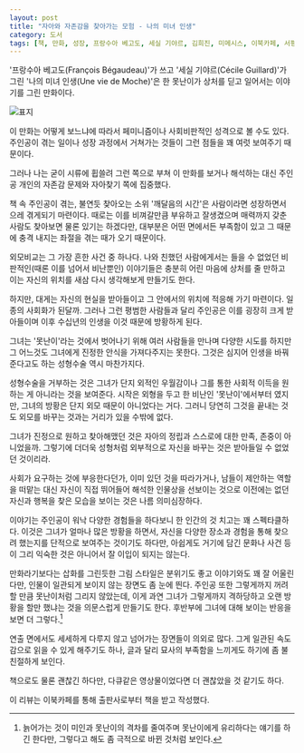 ```yaml
---
layout: post
title: "자아와 자존감을 찾아가는 모험 - 나의 미녀 인생"
category: 도서
tags: [책, 만화, 성장, 프랑수아 베고도, 세실 기야르, 김희진, 미메시스, 이북카페, 서평]
---
```


'프랑수아 베고도(François Bégaudeau)'가 쓰고
'세실 기야르(Cécile Guillard)'가 그린
'나의 미녀 인생(Une vie de Moche)'은
한 못난이가 상처를 딛고 일어서는 이야기를 그린 만화이다.

![표지](https://images2.imgbox.com/60/43/jtm7sQZK_o.jpg)

이 만화는 어떻게 보느냐에 따라서 페미니즘이나 사회비판적인 성격으로 볼 수도 있다.
주인공이 겪는 일이나 성장 과정에서 거쳐가는 것들이 그런 점들을 꽤 여럿 보여주기 때문이다.

그러나 나는 굳이 시류에 휩쓸려 그런 쪽으로 부쳐 이 만화를 보거나 해석하는 대신
주인공 개인의 자존감 문제와 자아찾기 쪽에 집중했다.

책 속 주인공이 겪는, 불연듯 찾아오는 소위 '깨달음의 시간'은 사람이라면 성장하면서 으레 겪게되기 마련이다.
때로는 이를 비껴갈만큼 부유하고 잘생겼으며 매력까지 갖춘 사람도 찾아보면 물론 있기는 하겠다만,
대부분은 어떤 면에서든 부족함이 있고 그 때문에 충격 내지는 좌절을 겪는 때가 오기 때문이다.

외모비교는 그 가장 흔한 사건 중 하나다.
나와 친했던 사람에게서는 들을 수 없었던 비판적인(때론 이를 넘어서 비난뿐인) 이야기들은
충분히 어린 마음에 상처를 줄 만하고
이는 자신의 위치를 새삼 다시 생각해보게 만들기도 한다.

하지만, 대게는 자신의 현실을 받아들이고 그 안에서의 위치에 적응해 가기 마련이다.
일종의 사회화가 된달까.
그러나 그런 평범한 사람들과 달리
주인공은 이를 굉장히 크게 받아들이며 이후 수십년의 인생을 이것 때문에 방황하게 된다.

그녀는 '못난이'라는 것에서 벗어나기 위해 여러 사람들을 만나며 다양한 시도를 하지만
그 어느것도 그녀에게 진정한 안식을 가져다주지는 못한다.
그것은 심지어 인생을 바꿔준다고도 하는 성형수술 역시 마찬가지다.

성형수술을 거부하는 것은 그녀가 단지 외적인 우월감이나 그를 통한 사회적 이득을 원하는 게 아니라는 것을 보여준다.
시작은 외형을 두고 한 비난인 '못난이'에서부터 였지만,
그녀의 방황은 단지 외모 때문이 아니었다는 거다.
그러니 당연히 그것을 끝내는 것도 외모를 바꾸는 것과는 거리가 있을 수밖에 없다.

그녀가 진정으로 원하고 찾아해맸던 것은 자아의 정립과 스스로에 대한 만족, 존중이 아니었을까.
그렇기에 더더욱 성형처럼 외부적으로 자신을 바꾸는 것은 받아들일 수 없었던 것이리라.

사회가 요구하는 것에 부응한다던가,
이미 있던 것을 따라가거나,
남들이 제안하는 역할을 떠맡는 대신
자신이 직접 뛰어들어 해석한 인물상을 선보이는 것으로
이전에는 없던 자신과 행복을 찾은 모습을 보이는 것은 나름 의미심장하다.

이야기는 주인공이 워낙 다양한 경험들을 하다보니 한 인간의 것 치고는 꽤 스펙타클하다.
이것은 그녀가 얼마나 많은 방황을 하면서,
자신을 다양한 장소과 경험을 통해 찾으려 했는지를 단적으로 보여주는 것이기도 하다만,
아쉽게도 거기에 담긴 문화나 사건 등이 그리 익숙한 것은 아니어서 잘 이입이 되지는 않는다.

만화라기보다는 삽화를 그린듯한 그림 스타일은 분위기도 좋고 이야기와도 꽤 잘 어울린다만,
인물이 일관되게 보이지 않는 장면도 좀 눈에 띈다.
주인공 또한 그렇게까지 꺼려할 만큼 못난이처럼 그리지 않았는데,
이게 과연 그녀가 그렇게까지 격하당하고 오랜 방황을 할만 했냐는 것을 의문스럽게 만들기도 한다.
후반부에 그녀에 대해 보이는 반응을 보면 더 그렇다.[^1]

[^1]: 늙어가는 것이 미인과 못난이의 격차를 줄여주며 못난이에게 유리하다는 얘기를 하긴 한다만, 그렇다고 해도 좀 극적으로 바뀐 것처럼 보인다.

연출 면에서도 세세하게 다루지 않고 넘어가는 장면들이 의외로 많다.
그게 일관된 속도감으로 읽을 수 있게 해주기도 하나,
글과 달리 묘사의 부족함을 느끼게도 하기에 좀 불친절하게 보인다.

책으로도 물론 괜찮긴 하다만,
다큐같은 영상물이었다면 더 괜찮았을 것 같기도 하다.



<div class="im im-info">
이 리뷰는 이북카페를 통해 출판사로부터 책을 받고 작성했다.
</div>

